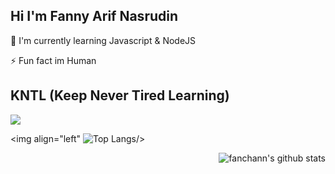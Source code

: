 
## Hi I'm Fanny Arif Nasrudin

🧠 I'm currently learning Javascript & NodeJS

⚡️ Fun fact im Human

## KNTL (Keep Never Tired Learning)

![](https://c.tenor.com/ogVQTasAMTMAAAAC/anime-houtarou.gif)

<img align="left" ![Top Langs](https://github-readme-stats.vercel.app/api/top-langs/?username=fanchann&layout=compact&title_color=fff&icon_color=79ff97&text_color=dfdfdf&bg_color=050505)/>

<img align="right" alt="fanchann's github stats" src="https://github-readme-stats.vercel.app/api?username=fanchann&count_private=true&show_icons=true&hide_border=true&include_all_commits=true&line_height=24&theme=radical"/>
